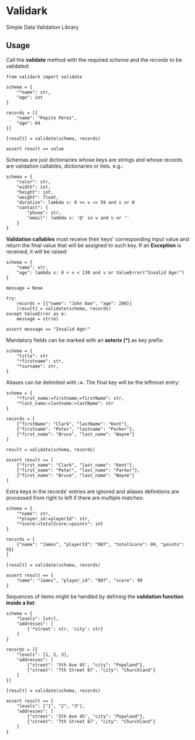# Validark

Simple Data Validation Library

## Usage

Call the **validate** method with the required *schema* and the *records*
to be validated:

    from validark import validate

    schema = {
        "*name": str,
        "age": int
    }

    records = [{
        "name": "Pepito Pérez",
        "age": 64
    }]

    [result] = validate(schema, records)

    assert result == value


Schemas are just dictionaries whose keys are strings and whose records are
validation callables, dictionaries or lists. e.g.:

    schema = {
        "color": str,
        "width": int,
        "height": int,
        "weight": float,
        "duration": lambda v: 0 <= v <= 59 and v or 0
        "contact": {
            "phone": str,
            "email": lambda v: '@' in v and v or ''
        }
    }

**Validation callables** must receive their keys' corresponding input value and
return the final value that will be assigned to such key. If an **Exception**
is received, it will be raised:

    schema = {
        "name": str,
        "age": lambda v: 0 < v < 130 and v or ValueError("Invalid Age!")
    }

    message = None

    try:
        records = [{"name": "John Doe", "age": 200}]
        [result] = validate(schema, records)
    except ValueError as e:
        message = str(e)

    assert message == "Invalid Age!"

Mandatory fields can be marked with an **asterix (*)** as key prefix:

    schema = {
        "title": str
        "*firstname": str,
        "*surname": str,
    }

Aliases can be delimited with **:=**. The final key will be the leftmost entry:

    schema = {
        "*first_name:=firstname:=firstName": str,
        "*last_name:=lastname:=lastName": str
    }

    records = [
        {"firstName": "Clark", "lastName": "Kent"},
        {"firstname": "Peter", "lastname": "Parker"},
        {"first_name": "Bruce", "last_name": "Wayne"}
    ]

    result = validate(schema, records)

    assert result == [
        {"first_name": "Clark", "last_name": "Kent"},
        {"first_name": "Peter", "last_name": "Parker"},
        {"first_name": "Bruce", "last_name": "Wayne"}
    ]

Extra keys in the records' entries are ignored and aliases definitions are
processed from right to left if there are multiple matches:

    schema = {
        "*name": str,
        "*player_id:=playerId": str,
        "*score:=totalScore:=points": int
    }

    records = [
        {"name": "James", "playerId": "007", "totalScore": 99, "points": 55}
    ]

    [result] = validate(schema, records)

    assert result == {
        "name": "James", "player_id": "007", "score": 99
    }

Sequences of items might be handled by defining the **validation function
inside a list**:

    schema = {
        "levels": [str],
        "addresses": [
            {'*street': str, 'city': str}
        ]
    }

    records = [{
        "levels": [1, 2, 3],
        "addresses": [
            {"street": '5th Ave 45', "city": "Popeland"},
            {"street": '7th Street 67', "city": "Churchland"}
        ]
    }]

    [result] = validate(schema, records)

    assert result == {
        "levels": ["1", "2", "3"],
        "addresses": [
            {"street": '5th Ave 45', "city": "Popeland"},
            {"street": '7th Street 67', "city": "Churchland"}
        ]
    }
